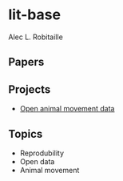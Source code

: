 # lit-base
Alec L. Robitaille


## Papers


## Projects
* [Open animal movement data](https://gitlab.com/robit.a/open-animal-movement-data)


## Topics
* Reprodubility
* Open data
* Animal movement